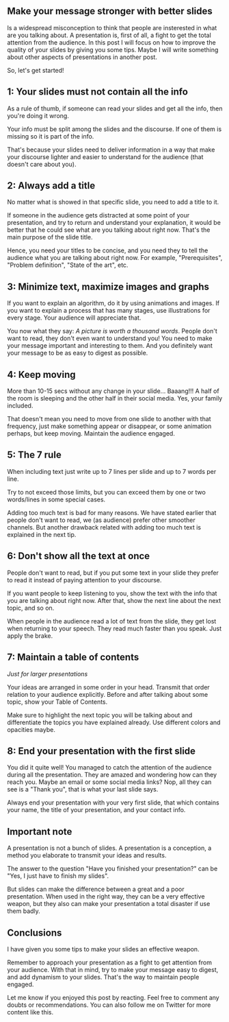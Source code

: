 ## Make your message stronger with better slides

Is a widespread misconception to think that people are insterested in what are you talking about. A presentation is, first of all, a fight to get the total attention from the audience. In this post I will focus on how to improve the quality of your slides by giving you some tips. Maybe I will write something about other aspects of presentations in another post.

So, let's get started!

## 1: Your slides must not contain all the info

As a rule of thumb, if someone can read your slides and get all the info, then you're doing it wrong.

Your info must be split among the slides and the discourse. If one of them is missing so it is part of the info.

That's because your slides need to deliver information in a way that make your discourse lighter and easier to understand for the audience (that doesn't care about you).

## 2: Always add a title

No matter what is showed in that specific slide, you need to add a title to it.

If someone in the audience gets distracted at some point of your presentation, and try to return and understand your explanation, it would be better that he could see what are you talking about right now. That's the main purpose of the slide title.

Hence, you need your titles to be concise, and you need they to tell the audience what you are talking about right now. For example, "Prerequisites", "Problem definition", "State of the art", etc.

## 3:  Minimize text, maximize images and graphs

If you want to explain an algorithm, do it by using animations and images. If you want to explain a process that has many stages, use illustrations for every stage. Your audience will appreciate that.

You now what they say: _A picture is worth a thousand words_. People don't want to read, they don't even want to understand you! You need to make your message important and interesting to them. And you definitely want your message to be as easy to digest as possible.

## 4: Keep moving

More than 10-15 secs without any change in your slide... Baaang!!! A half of the room is sleeping and the other half in their social media. Yes, your family included.

That doesn't mean you need to move from one slide to another with that frequency, just make something appear or disappear, or some animation perhaps, but keep moving. Maintain the audience engaged.

## 5: The 7 rule

When including text just write up to 7 lines per slide and up to 7 words per line.

Try to not exceed those limits, but you can exceed them by one or two words/lines in some special cases.

Adding too much text is bad for many reasons. We have stated earlier that people don't want to read, we (as audience) prefer other smoother channels. But another drawback related with adding too much text is explained in the next tip.

## 6: Don't show all the text at once

People don't want to read, but if you put some text in your slide they prefer to read it instead of paying attention to your discourse.

If you want people to keep listening to you, show the text with the info that you are talking about right now. After that, show the next line about the next topic, and so on.

When people in the audience read a lot of text from the slide, they get lost when returning to your speech. They read much faster than you speak. Just apply the brake.

## 7: Maintain a table of contents

*Just for larger presentations*

Your ideas are arranged in some order in your head. Transmit that order relation to your audience explicitly. Before and after talking about some topic, show your Table of Contents.

Make sure to highlight the next topic you will be talking about and differentiate the topics you have explained already. Use different colors and opacities maybe.

## 8: End your presentation with the first slide

You did it quite well! You managed to catch the attention of the audience during all the presentation. They are amazed and wondering how can they reach you. Maybe an email or some social media links? Nop, all they can see is a "Thank you", that is what your last slide says.

Always end your presentation with your very first slide, that which contains your name, the title of your presentation, and your contact info.

## Important note

A presentation is not a bunch of slides. A presentation is a conception, a method you elaborate to transmit your ideas and results.

The answer to the question "Have you finished your presentation?" can be "Yes, I just have to finish my slides".

But slides can make the difference between a great and a poor presentation. When used in the right way, they can be a very effective weapon, but they also can make your presentation a total disaster if use them badly.

## Conclusions

I have given you some tips to make your slides an effective weapon.

Remember to approach your presentation as a fight to get attention from your audience. With that in mind, try to make your message easy to digest, and add dynamism to your slides. That's the way to maintain people engaged.

Let me know if you enjoyed this post by reacting. Feel free to comment any doubts or recommendations. You can also follow me on Twitter for more content like this.